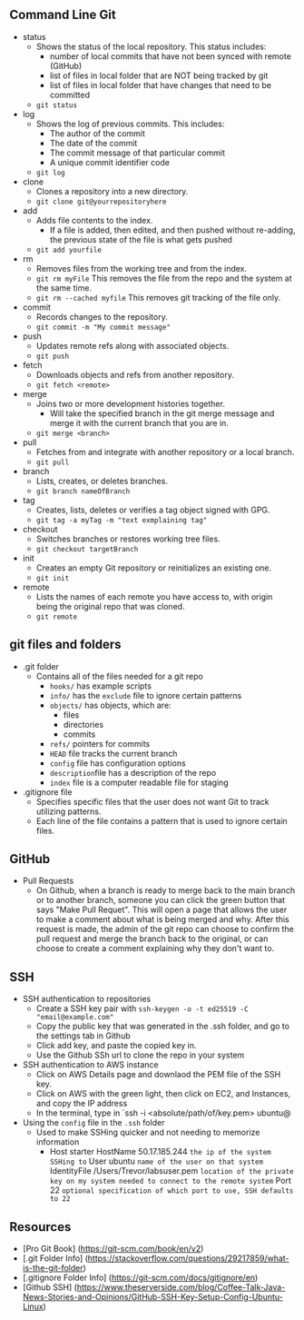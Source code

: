 ## Command Line Git

- status
	- Shows the status of the local repository. This status includes:
		- number of local commits that have not been synced with remote (GitHub)
		- list of files in local folder that are NOT being tracked by git
		- list of files in local folder that have changes that need to be committed
	- `git status`
- log
	- Shows the log of previous commits. This includes:
		- The author of the commit
		- The date of the commit
		- The commit message of that particular commit
		- A unique commit identifier code
	- `git log`
- clone
	- Clones a repository into a new directory.
	- `git clone git@yourrepositoryhere`
- add
	- Adds file contents to the index.
		- If a file is added, then edited, and then pushed without re-adding, the previous state of the file is what gets pushed
	- `git add yourfile`
- rm
	- Removes files from the working tree and from the index.
	- `git rm myFile` This removes the file from the repo and the system at the same time.
	- `git rm --cached myfile` This removes git tracking of the file only.
- commit
	- Records changes to the repository.
	- `git commit -m "My commit message"`
- push
	- Updates remote refs along with associated objects.
	- `git push`
- fetch
	- Downloads objects and refs from another repository.
	- `git fetch <remote>`
- merge
	- Joins two or more development histories together.
		- Will take the specified branch in the git merge message and merge it with the current branch that you are in.
	- `git merge <branch>`
- pull
	- Fetches from and integrate with another repository or a local branch.
	- `git pull`
- branch
	- Lists, creates, or deletes branches.
	- `git branch nameOfBranch`
- tag
	- Creates, lists, deletes or verifies a tag object signed with GPG.
	- `git tag -a myTag -m "text exmplaining tag"`
- checkout
	- Switches branches or restores working tree files.
	- `git checkout targetBranch`
- init
	- Creates an empty Git repository or reinitializes an existing one.
	- `git init`
- remote
	- Lists the names of each remote you have access to, with origin being the original repo that was cloned.
	- `git remote`

## git files and folders

- .git folder
	- Contains all of the files needed for a git repo
		- `hooks/` has example scripts
		- `info/` has the `exclude` file to ignore certain patterns
		- `objects/` has objects, which are:
			- files
			- directories
			- commits
		- `refs/` pointers for commits
		- `HEAD` file tracks the current branch
		- `config` file has configuration options
		- `description`file has a description of the repo
		- `index` file is a computer readable file for staging
- .gitignore file
	- Specifies specific files that the user does not want Git to track utilizing patterns.
	- Each line of the file contains a pattern that is used to ignore certain files.
## GitHub

- Pull Requests
	- On Github, when a branch is ready to merge back to the main branch or to another branch, someone you can click the green button that says "Make Pull Requet".  This will open a page that allows the user to make a comment about what is being merged and why.  After this request is made, the admin of the git repo can choose to confirm the pull request and merge the branch back to the original, or can choose to create a comment explaining why they don't want to.


## SSH

- SSH authentication to repositories
	- Create a SSH key pair with `ssh-keygen -o -t ed25519 -C "email@example.com"`
	- Copy the public key that was generated in the .ssh folder, and go to the settings tab in Github
	- Click add key, and paste the copied key in.
	- Use the Github SSh url to clone the repo in your system
- SSH authentication to AWS instance
	- Click on AWS Details page and downlaod the PEM file of the SSH key.
	- Click on AWS with the green light, then click on EC2, and Instances, and copy the IP address
	- In the terminal, type in `ssh -i <absolute/path/of/key.pem> ubuntu@<ipaddress>
- Using the `config` file in the `.ssh` folder
	- Used to make SSHing quicker and not needing to memorize information
		- Host starter
  		 	HostName 50.17.185.244 `the ip of the system SSHing to`
        	 	User ubuntu `name of the user on that system`
        	 	IdentityFile /Users/Trevor/labsuser.pem `location of the private key on my system needed to connect to the remote system`
        	 	Port 22 `optional specification of which port to use, SSH defaults to 22`

## Resources

- [Pro Git Book] (https://git-scm.com/book/en/v2)
- [.git Folder Info] (https://stackoverflow.com/questions/29217859/what-is-the-git-folder)
- [.gitignore Folder Info] (https://git-scm.com/docs/gitignore/en)
- [Github SSH] (https://www.theserverside.com/blog/Coffee-Talk-Java-News-Stories-and-Opinions/GitHub-SSH-Key-Setup-Config-Ubuntu-Linux)
